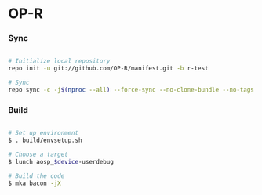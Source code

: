 # OP-R #

### Sync ###

```bash

# Initialize local repository
repo init -u git://github.com/OP-R/manifest.git -b r-test

# Sync
repo sync -c -j$(nproc --all) --force-sync --no-clone-bundle --no-tags
```

### Build ###

```bash

# Set up environment
$ . build/envsetup.sh

# Choose a target
$ lunch aosp_$device-userdebug

# Build the code
$ mka bacon -jX
```

